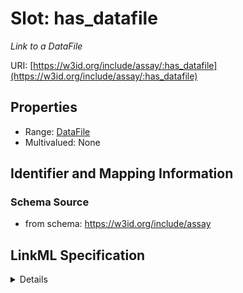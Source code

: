 # Slot: has_datafile
_Link to a DataFile_


URI: [https://w3id.org/include/assay/:has_datafile](https://w3id.org/include/assay/:has_datafile)



<!-- no inheritance hierarchy -->




## Properties

* Range: [DataFile](DataFile.md)
* Multivalued: None







## Identifier and Mapping Information







### Schema Source


* from schema: https://w3id.org/include/assay




## LinkML Specification

<details>
```yaml
name: has_datafile
definition_uri: include:has_datafile
description: Link to a DataFile
title: Has Datafile
from_schema: https://w3id.org/include/assay
rank: 1000
alias: has_datafile
domain_of:
- Participant
- Biospecimen
range: DataFile

```
</details>
